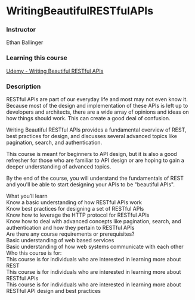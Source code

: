 # WritingBeautifulRESTfulAPIs
 
### Instructor
Ethan Ballinger

### Learning this course
[Udemy - Writing Beautiful RESTful APIs](https://www.udemy.com/share/102kGwAksdd1hWQHw=/)

### Description
RESTful APIs are part of our everyday life and most may not even know it. Because most of the design and implementation of these APIs is left up to developers and architects, there are a wide array of opinions and ideas on how things should work. This can create a good deal of confusion.  
  
Writing Beautiful RESTful APIs provides a fundamental overview of REST, best practices for design, and discusses several advanced topics like pagination, search, and authentication.  
  
This course is meant for beginners to API design, but it is also a good refresher for those who are familiar to API design or are hoping to gain a deeper understanding of advanced topics.  
  
By the end of the course, you will understand the fundamentals of REST and you'll be able to start designing your APIs to be "beautiful APIs".  
  
What you’ll learn  
Know a basic understanding of how RESTful APIs work  
Know best practices for designing a set of RESTful APIs  
Know how to leverage the HTTP protocol for RESTful APIs  
Know how to deal with advanced concepts like pagination, search, and authentication and how they pertain to RESTful APIs  
Are there any course requirements or prerequisites?  
Basic understanding of web based services  
Basic understanding of how web systems communicate with each other  
Who this course is for:  
This course is for individuals who are interested in learning more about REST  
This course is for individuals who are interested in learning more about RESTful APIs  
This course is for individuals who are interested in learning more about RESTful API design and best practices  
